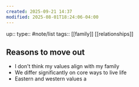 ```yaml
---
created: 2025-09-21 14:37
modified: 2025-08-01T18:24:06-04:00
---
```

up::
type:: #note/list
tags:: [[family]] [[relationships]]
## Reasons to move out


- I don't think my values align with my family
 - We differ significantly on core ways to live life
 - Eastern and western values a